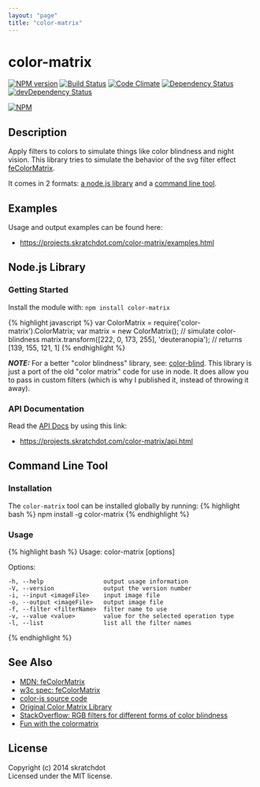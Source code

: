```yaml
---
layout: "page"
title: "color-matrix"
---
```

# color-matrix

[![NPM version](https://badge.fury.io/js/color-matrix.svg)](http://badge.fury.io/js/color-matrix)
[![Build Status](https://travis-ci.org/skratchdot/color-matrix.png?branch=master)](https://travis-ci.org/skratchdot/color-matrix)
[![Code Climate](https://codeclimate.com/github/skratchdot/color-matrix.png)](https://codeclimate.com/github/skratchdot/color-matrix)
[![Dependency Status](https://david-dm.org/skratchdot/color-matrix.svg)](https://david-dm.org/skratchdot/color-matrix)
[![devDependency Status](https://david-dm.org/skratchdot/color-matrix/dev-status.svg)](https://david-dm.org/skratchdot/color-matrix#info=devDependencies)

[![NPM](https://nodei.co/npm/color-matrix.png)](https://npmjs.org/package/color-matrix)


## Description

Apply filters to colors to simulate things like color blindness and night vision. This
library tries to simulate the behavior of the svg filter effect 
[feColorMatrix](https://developer.mozilla.org/en-US/docs/Web/SVG/Element/feColorMatrix).

It comes in 2 formats: [a node.js library](#getting-started) and a
[command line tool](#command-line-tool).


## Examples

Usage and output examples can be found here:

- https://projects.skratchdot.com/color-matrix/examples.html


## Node.js Library

### Getting Started

Install the module with: `npm install color-matrix`

{% highlight javascript %}
var ColorMatrix = require('color-matrix').ColorMatrix;
var matrix = new ColorMatrix();
// simulate color-blindness
matrix.transform([222, 0, 173, 255], 'deuteranopia'); // returns [139, 155, 121, 1]
{% endhighlight %}

***NOTE:*** For a better "color blindness" library, see:
[color-blind](http://github.com/skratchdot/color-blind). This library is just a port
of the old "color matrix" code for use in node.  It does allow you to pass in custom
filters (which is why I published it, instead of throwing it away).


### API Documentation

Read the [API Docs](https://projects.skratchdot.com/color-matrix/api.html)
by using this link:

- https://projects.skratchdot.com/color-matrix/api.html


## Command Line Tool


### Installation

The `color-matrix` tool can be installed globally by running:
{% highlight bash %}
npm install -g color-matrix
{% endhighlight %}

### Usage

{% highlight bash %}
  Usage: color-matrix [options] <inputColor>

  Options:

    -h, --help                 output usage information
    -V, --version              output the version number
    -i, --input <imageFile>    input image file
    -o, --output <imageFile>   output image file
    -f, --filter <filterName>  filter name to use
    -v, --value <value>        value for the selected operation type
    -l, --list                 list all the filter names
{% endhighlight %}


## See Also

- [MDN: feColorMatrix](https://developer.mozilla.org/en-US/docs/Web/SVG/Element/feColorMatrix)
- [w3c spec: feColorMatrix](http://www.w3.org/TR/SVG/filters.html#feColorMatrixElement)
- [color-js source code](https://color-js.googlecode.com/svn/trunk/src/Color.matrix.js)
- [Original Color Matrix Library](http://web.archive.org/web/20081014161121/http://www.colorjack.com/labs/colormatrix/)
- [StackOverflow: RGB filters for different forms of color blindness](http://stackoverflow.com/questions/87146/rgb-filters-for-different-forms-of-color-blindness)
- [Fun with the colormatrix](http://hirntier.blogspot.com/2008/09/fun-with-colormatrix.html)


## License

Copyright (c) 2014 skratchdot  
Licensed under the MIT license.
